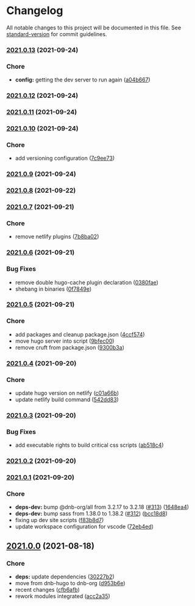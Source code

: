 # Changelog

All notable changes to this project will be documented in this file. See [standard-version](https://github.com/conventional-changelog/standard-version) for commit guidelines.

### [2021.0.13](https://github.com/davidsneighbour/samui-samui.de/compare/v2021.0.12...v2021.0.13) (2021-09-24)


### Chore

* **config:** getting the dev server to run again ([a04b667](https://github.com/davidsneighbour/samui-samui.de/commit/a04b66751c5930a76813133a928338ec2ecca54b))

### [2021.0.12](https://github.com/davidsneighbour/samui-samui.de/compare/v2021.0.11...v2021.0.12) (2021-09-24)

### [2021.0.11](https://github.com/davidsneighbour/samui-samui.de/compare/v2021.0.10...v2021.0.11) (2021-09-24)

### [2021.0.10](https://github.com/davidsneighbour/samui-samui.de/compare/v2021.0.9...v2021.0.10) (2021-09-24)


### Chore

* add versioning configuration ([7c9ee73](https://github.com/davidsneighbour/samui-samui.de/commit/7c9ee738732f6641c6afe767caf8d73ce02c5883))

### [2021.0.9](https://github.com/davidsneighbour/samui-samui.de/compare/v2021.0.8...v2021.0.9) (2021-09-24)

### [2021.0.8](https://github.com/davidsneighbour/samui-samui.de/compare/v2021.0.7...v2021.0.8) (2021-09-22)

### [2021.0.7](https://github.com/davidsneighbour/samui-samui.de/compare/v2021.0.6...v2021.0.7) (2021-09-21)


### Chore

* remove netlify plugins ([7b8ba02](https://github.com/davidsneighbour/samui-samui.de/commit/7b8ba02405ce04009791c479b62635816fdb2240))

### [2021.0.6](https://github.com/davidsneighbour/samui-samui.de/compare/v2021.0.5...v2021.0.6) (2021-09-21)


### Bug Fixes

* remove double hugo-cache plugin declaration ([0380fae](https://github.com/davidsneighbour/samui-samui.de/commit/0380fae8f4209046fe7fa085ade9bca14d000f1d))
* shebang in binaries ([0f7849e](https://github.com/davidsneighbour/samui-samui.de/commit/0f7849e8155f94b9799cfb4da87f639202604418))

### [2021.0.5](https://github.com/davidsneighbour/samui-samui.de/compare/v2021.0.4...v2021.0.5) (2021-09-21)


### Chore

* add packages and cleanup package.json ([4ccf574](https://github.com/davidsneighbour/samui-samui.de/commit/4ccf5747481d7a2d43bd7680635c1b008e4cfbd7))
* move hugo server into script ([9bfec00](https://github.com/davidsneighbour/samui-samui.de/commit/9bfec005cd5068326294fd2d14f4be84e1fcd408))
* remove cruft from package.json ([9300b3a](https://github.com/davidsneighbour/samui-samui.de/commit/9300b3abc5d138217f0238adbb7ade33066b712b))

### [2021.0.4](https://github.com/davidsneighbour/samui-samui.de/compare/v2021.0.3...v2021.0.4) (2021-09-20)


### Chore

* update hugo version on netlify ([c01a66b](https://github.com/davidsneighbour/samui-samui.de/commit/c01a66b6f009142e427aa6685a4fe2abc9da8d74))
* update netlify build command ([542dd83](https://github.com/davidsneighbour/samui-samui.de/commit/542dd836638fac713c10653099de146f81ac5f12))

### [2021.0.3](https://github.com/davidsneighbour/samui-samui.de/compare/v2021.0.2...v2021.0.3) (2021-09-20)


### Bug Fixes

* add executable rights to build critical css scripts ([ab518c4](https://github.com/davidsneighbour/samui-samui.de/commit/ab518c4afda5d9d9d31e646ef0a8e2d1b24afeb0))

### [2021.0.2](https://github.com/davidsneighbour/samui-samui.de/compare/v2021.0.1...v2021.0.2) (2021-09-20)

### [2021.0.1](https://github.com/davidsneighbour/samui-samui.de/compare/v2021.0.0...v2021.0.1) (2021-09-20)


### Chore

* **deps-dev:** bump @dnb-org/all from 3.2.17 to 3.2.18 ([#313](https://github.com/davidsneighbour/samui-samui.de/issues/313)) ([1648ea4](https://github.com/davidsneighbour/samui-samui.de/commit/1648ea45be0df4fb0cdc09b81090daceab6ab8a8))
* **deps-dev:** bump sass from 1.38.0 to 1.38.2 ([#312](https://github.com/davidsneighbour/samui-samui.de/issues/312)) ([bcc18d8](https://github.com/davidsneighbour/samui-samui.de/commit/bcc18d807ca5eb17184e099252357012467845e1))
* fixing up dev site scripts ([f83b8d7](https://github.com/davidsneighbour/samui-samui.de/commit/f83b8d7f2d5dc66d5c1754d289c58db0d1adbb37))
* update workspace configuration for vscode ([72eb4ed](https://github.com/davidsneighbour/samui-samui.de/commit/72eb4ed8843b75557bca83f7eceaa4f29122fbb7))

## [2021.0.0](https://github.com/davidsneighbour/samui-samui.de/compare/v1.1.149...v2021.0.0) (2021-08-18)


### Chore

* **deps:** update dependencies ([30227b2](https://github.com/davidsneighbour/samui-samui.de/commit/30227b23bf0eb0cd4c26b6ba840c3eef88be955f))
* move from dnb-hugo to dnb-org ([d953b6e](https://github.com/davidsneighbour/samui-samui.de/commit/d953b6e5380441732a58786da970015c954105f3))
* recent changes ([cfb6afb](https://github.com/davidsneighbour/samui-samui.de/commit/cfb6afb0d81ea36df43040c1ad8016f72a19739a))
* rework modules integrated ([acc2a35](https://github.com/davidsneighbour/samui-samui.de/commit/acc2a35a95aca834b223e669c0b94854bbd6ad00))
